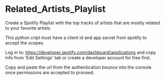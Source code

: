 # Related_Artists_Playlist
Create a Spotify Playlist with the top tracks of artists that are mostly related to your favorite artists

This python cript must have a client id and app secret
from spotify to accept the scopes.

Log in to: https://developer.spotify.com/dashboard/applications
and copy info from 'Edit Settings' tab or create a developer
account for free first. 

Copy and paste the url from the authentication bounce 
into the console once permissions are accepted to proceed. 
